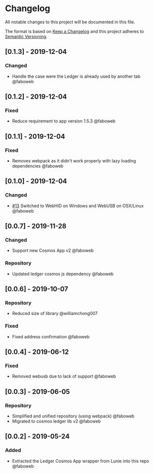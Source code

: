 # Changelog

All notable changes to this project will be documented in this file.

The format is based on [Keep a Changelog](http://keepachangelog.com/en/1.0.0/)
and this project adheres to [Semantic Versioning](http://semver.org/spec/v2.0.0.html).

<!-- SIMSALA --> <!-- DON'T DELETE, used for automatic changelog updates -->

## [0.1.3] - 2019-12-04

### Changed

- Handle the case were the Ledger is already used by another tab @faboweb

## [0.1.2] - 2019-12-04

### Fixed

- Reduce requirement to app version 1.5.3 @faboweb

## [0.1.1] - 2019-12-04

### Fixed

- Removes webpack as it didn't work properly with lazy loading dependencies @faboweb

## [0.1.0] - 2019-12-04

### Changed

- [#13](https://github.com/cosmos/lunie/pull/13) Switched to WebHID on Windows and WebUSB on OSX/Linux @faboweb

## [0.0.7] - 2019-11-28

### Changed

- Support new Cosmos App v2 @faboweb

### Repository

- Updated ledger cosmos js dependency @faboweb


## [0.0.6] - 2019-10-07


### Repository

- Reduced size of library @williamchong007

### Fixed

- Fixed address confirmation @faboweb

## [0.0.4] - 2019-06-12

### Fixed

- Removed webusb due to lack of support @faboweb

## [0.0.3] - 2019-06-05

### Repository

- Simplified and unified repository (using webpack) @faboweb
- Migrated to cosmos ledger lib v2 @faboweb

## [0.0.2] - 2019-05-24

### Added

- Extracted the Ledger Cosmos App wrapper from Lunie into this repo @faboweb